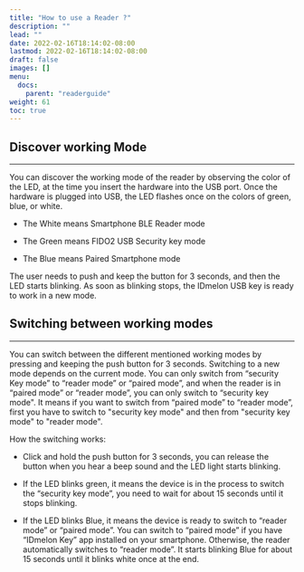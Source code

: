 ```yaml
---
title: "How to use a Reader ?"
description: ""
lead: ""
date: 2022-02-16T18:14:02-08:00
lastmod: 2022-02-16T18:14:02-08:00
draft: false
images: []
menu:
  docs:
    parent: "readerguide"
weight: 61
toc: true
---
```


## Discover working Mode

<hr class="hr-line">

You can discover the working mode of the reader by observing the color of the LED, at the time you insert the hardware into the USB port.
Once the hardware is plugged into USB, the LED flashes once on the colors of green, blue, or white.

- The White means Smartphone BLE Reader mode

- The Green means FIDO2 USB Security key mode

- The Blue means Paired Smartphone mode

The user needs to push and keep the button for 3 seconds, and then the LED starts blinking. As soon as blinking stops,
the IDmelon USB key is ready to work in a new mode.

## Switching between working modes

<hr class="hr-line">

You can switch between the different mentioned working modes by pressing and keeping the push button for 3 seconds. Switching to a new mode depends on the current mode.
You can only switch from “security Key mode” to “reader mode” or “paired mode”, and when the reader is in “paired mode” or “reader mode”,
you can only switch to “security key mode".
It means if you want to switch from “paired mode” to “reader mode”, first you have to switch to "security key mode"
and then from "security key mode" to "reader mode".

How the switching works:

- Click and hold the push button for 3 seconds, you can release the button when you hear a beep sound and the LED light starts blinking.

- If the LED blinks green, it means the device is in the process to switch the “security key mode”, you need to wait for about 15 seconds until it stops blinking.

- If the LED blinks Blue, it means the device is ready to switch to “reader mode” or “paired mode”. You can switch to “paired mode” if you have “IDmelon Key” app
installed on your smartphone. Otherwise, the reader automatically switches to “reader mode”. It starts blinking Blue for about 15 seconds until
it blinks white once at the end.
